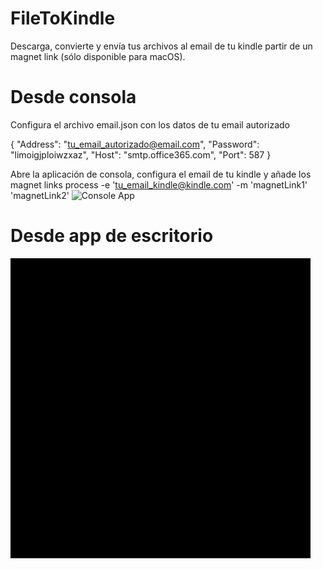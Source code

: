 # FileToKindle
Descarga, convierte y envía tus archivos al email de tu kindle partir de un magnet link (sólo disponible para macOS).

# Desde consola</br>
Configura el archivo email.json con los datos de tu email autorizado

{
  "Address": "tu_email_autorizado@email.com",
  "Password": "limoigjploiwzxaz",
  "Host": "smtp.office365.com",
  "Port": 587
}

Abre la aplicación de consola, configura el email de tu kindle y añade los magnet links
process -e 'tu_email_kindle@kindle.com' -m 'magnetLink1' 'magnetLink2'
![Console App](images/consoleapp.gif)


# Desde app de escritorio</br>
![Desktop App](images/desktopapp.gif)

